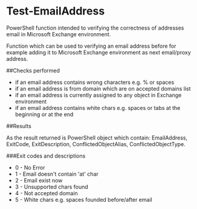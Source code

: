 # Test-EmailAddress
PowerShell function intended to verifying the correctness of addresses email in Microsoft Exchange environment.

Function which can be used to verifying an email address before for example adding it to Microsoft Exchange environment as next email/proxy address. 

##Checks performed
* if an email address contains wrong characters e.g. % or spaces
* if an email address is from domain which are on accepted domains list
* if an email address is currently assigned to any object in Exchange environment
* if an email address contains white chars e.g. spaces or tabs at the beginning or at the end

##Results

As the result returned is PowerShell object which contain: EmailAddress, ExitCode, ExitDescription, ConflictedObjectAlias, ConflictedObjectType.
		
###Exit codes and descriptions
* 0 - No Error
* 1 - Email doesn't contain 'at' char
* 2 - Email exist now
* 3 - Unsupported chars found
* 4 - Not accepted domain
* 5 - White chars e.g. spaces founded before/after email
